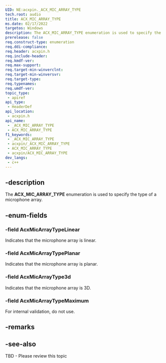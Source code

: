 ```yaml
---
UID: NE:acxpin._ACX_MIC_ARRAY_TYPE
tech.root: audio
title: ACX_MIC_ARRAY_TYPE
ms.date: 02/17/2022
targetos: Windows
description: The ACX_MIC_ARRAY_TYPE enumeration is used to specify the type of a microphone array.
prerelease: false
req.construct-type: enumeration
req.ddi-compliance: 
req.header: acxpin.h
req.include-header: 
req.kmdf-ver: 
req.max-support: 
req.target-min-winverclnt: 
req.target-min-winversvr: 
req.target-type: 
req.typenames: 
req.umdf-ver: 
topic_type:
 - apiref
api_type:
 - HeaderDef
api_location:
 - acxpin.h
api_name:
 - _ACX_MIC_ARRAY_TYPE
 - ACX_MIC_ARRAY_TYPE
f1_keywords:
 - _ACX_MIC_ARRAY_TYPE
 - acxpin/_ACX_MIC_ARRAY_TYPE
 - ACX_MIC_ARRAY_TYPE
 - acxpin/ACX_MIC_ARRAY_TYPE
dev_langs:
 - c++
---
```


## -description

The **ACX_MIC_ARRAY_TYPE** enumeration is used to specify the type of a microphone array.

## -enum-fields

### -field AcxMicArrayTypeLinear

Indicates that the microphone array is linear.

### -field AcxMicArrayTypePlanar

Indicates that the microphone array is planar.

### -field AcxMicArrayType3d

Indicates that the microphone array is 3D.

### -field AcxMicArrayTypeMaximum

For internal validation, do not use.

## -remarks

## -see-also

TBD - Please review this topic
